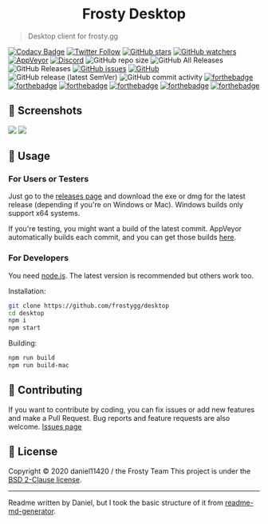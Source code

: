 <h1 align="center">
Frosty Desktop
</h1>

> Desktop client for frosty.gg

[![Codacy Badge](https://api.codacy.com/project/badge/Grade/9ce19de53adb476a9d618c1586c161c2)](https://www.codacy.com/gh/frostygg/desktop?utm_source=github.com&amp;utm_medium=referral&amp;utm_content=frostygg/desktop&amp;utm_campaign=Badge_Grade) [![Twitter Follow](https://img.shields.io/twitter/follow/CPenguinBack?style=social)](https://twitter.com/cpenguinback) [![GitHub stars](https://img.shields.io/github/stars/frostygg/desktop?style=social)](https://github.com/frostygg/desktop/stargazers) [![GitHub watchers](https://img.shields.io/github/watchers/frostygg/desktop?style=social)](https://github.com/frostygg/desktop/watchers)
[![AppVeyor](https://img.shields.io/appveyor/build/daniel11420/backdesktop?style=for-the-badge)](https://ci.appveyor.com/project/daniel11420/backdesktop) [![Discord](https://img.shields.io/discord/655572764358606898?style=for-the-badge)](https://discord.gg/HaFHnTE) ![GitHub repo size](https://img.shields.io/github/repo-size/frostygg/desktop?style=for-the-badge) ![GitHub All Releases](https://img.shields.io/github/downloads/frostygg/desktop/total?style=for-the-badge) ![GitHub Releases](https://img.shields.io/github/downloads/frostygg/desktop/latest/total?style=for-the-badge) [![GitHub issues](https://img.shields.io/github/issues/frostygg/desktop?style=for-the-badge)](https://github.com/frostygg/desktop/issues)    [![GitHub](https://img.shields.io/github/license/frostygg/desktop?style=for-the-badge)](https://github.com/frostygg/desktop/blob/master/LICENSE) ![GitHub release (latest SemVer)](https://img.shields.io/github/v/release/frostygg/desktop?style=for-the-badge) ![GitHub commit activity](https://img.shields.io/github/commit-activity/w/frostygg/desktop?style=for-the-badge)
[![forthebadge](https://forthebadge.com/images/badges/gluten-free.svg)](https://forthebadge.com)  [![forthebadge](https://forthebadge.com/images/badges/uses-badges.svg)](https://forthebadge.com) [![forthebadge](https://forthebadge.com/images/badges/as-seen-on-tv.svg)](https://forthebadge.com) [![forthebadge](https://forthebadge.com/images/badges/compatibility-club-penguin.svg)](https://forthebadge.com) [![forthebadge](https://forthebadge.com/images/badges/made-with-javascript.svg)](https://forthebadge.com) [![forthebadge](https://forthebadge.com/images/badges/mom-made-pizza-rolls.svg)](https://forthebadge.com)

## 📸 Screenshots
![](https://image-host.club/0E4sPQdV.png)
![](https://image-host.club/bsLT9254.png)

## 🚀 Usage
### For Users or Testers
Just go to the [releases page](https://github.com/frostygg/desktop/releases) and download the exe or dmg for the latest release (depending if you're on Windows or Mac).
Windows builds only support x64 systems.

If you're testing, you might want a build of the latest commit. AppVeyor automatically builds each commit, and you can get those builds [here](https://ci.appveyor.com/project/daniel11420/backdesktop/build/artifacts).

### For Developers
You need [node.js](https://nodejs.org). The latest version is recommended but others work too.

Installation:
```sh
git clone https://github.com/frostygg/desktop
cd desktop
npm i
npm start
```
Building:
```sh
npm run build
npm run build-mac
```
## 🤝 Contributing

If you want to contribute by coding, you can fix issues or add new features and make a Pull Request.
Bug reports and feature requests are also welcome.
[Issues page](https://github.com/frostygg/desktop/issues)

## 📝 License

Copyright © 2020 daniel11420 / the Frosty Team
This project is under the [BSD 2-Clause license](https://github.com/frostygg/desktop/blob/master/LICENSE).

---
Readme written by Daniel, but I took the basic structure of it from [readme-md-generator](https://github.com/kefranabg/readme-md-generator).

